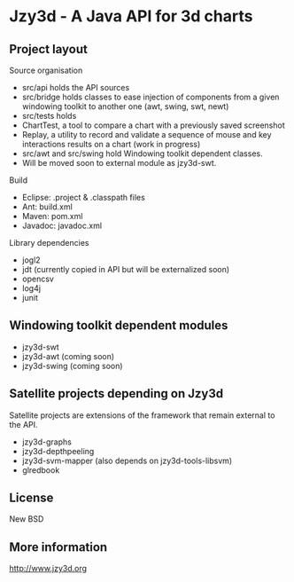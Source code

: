 Jzy3d - A Java API for 3d charts
================================

Project layout
--------------
Source organisation
- src/api holds the API sources
- src/bridge holds classes to ease injection of components from a given windowing toolkit to another one (awt, swing, swt, newt) 
- src/tests holds
 - ChartTest, a tool to compare a chart with a previously saved screenshot
 - Replay, a utility to record and validate a sequence of mouse and key interactions results on a chart (work in progress)
- src/awt and src/swing hold Windowing toolkit dependent classes. 
 - Will be moved soon to external module as jzy3d-swt. 

Build
- Eclipse: .project & .classpath files
- Ant: build.xml
- Maven: pom.xml
- Javadoc: javadoc.xml

Library dependencies
- jogl2
- jdt (currently copied in API but will be externalized soon)
- opencsv
- log4j
- junit

Windowing toolkit dependent modules
-----------------------------------
- jzy3d-swt
- jzy3d-awt (coming soon)
- jzy3d-swing (coming soon)


Satellite projects depending on Jzy3d
--------------
Satellite projects are extensions of the framework that remain external to the API.

- jzy3d-graphs
- jzy3d-depthpeeling
- jzy3d-svm-mapper (also depends on jzy3d-tools-libsvm)
- glredbook

License
--------------
New BSD

More information
--------------
http://www.jzy3d.org

